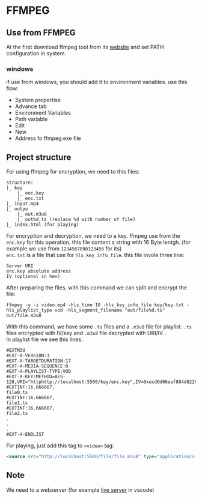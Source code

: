 # FFMPEG
## Use from FFMPEG
At the first download ffmpeg tool from its [website](https://www.ffmpeg.org) and set PATH configuration in system.
### windows
if use from windows, you should add it to environment variables. use this flow:
- System propertise
- Advance tab
- Environment Variables
- Path variable
- Edit
- New
- Address fo ffmpeg.exe file

## Project structure
For using ffmpeg for encryption, we need to this files:
```
structure:
|_ key
    |_ enc.key
    |_ enc.txt
|_ input.mp4
|_ outpu
    |_ out.m3u8
    |_ out%d.ts (replace %d with number of file)
|_ index.html (for playing)
```
For encryption and decryption, we need to a key. ffmpeg use from the `enc.key` for this operation. this file content a string with 16 Byte lentgh. (for example we use from `1234567890123456` for its)
<br>`enc.txt` is a file that use for `hls_key_info_file`. this file invole three line:
```
Server URI
enc.key absolute address
IV (optional in hex)
``` 
After preparing the files, with this command we can split and encrypt the file:
``` shell
ffmpeg -y -i video.mp4 -hls_time 10 -hls_key_info_file key/key.txt -hls_playlist_type vod -hls_segment_filename "out/file%d.ts" out/file.m3u8
```
With this command, we have some `.ts` files and a `.m3u8` file for playlist. `.ts` files encrypted with IV/key and `.m3u8` file decrypted with URI/IV .
<br> In playlist file we see this lines:
```
#EXTM3U
#EXT-X-VERSION:3
#EXT-X-TARGETDURATION:17
#EXT-X-MEDIA-SEQUENCE:0
#EXT-X-PLAYLIST-TYPE:VOD
#EXT-X-KEY:METHOD=AES-128,URI="httphttp://localhost:5500/key/enc.key",IV=0xecd0d06eaf884d8226c33928e87efa33
#EXTINF:16.666667,
file0.ts
#EXTINF:16.666667,
file1.ts
#EXTINF:16.666667,
file2.ts
.
.
.
#EXT-X-ENDLIST
```
For playing, just add this tag to `<video>` tag:
``` html
<source src="http://localhost:5500/file/file.m3u8" type="application/x-mpegURL">
```
## Note
We need to a webserver (for example [live server](https://marketplace.visualstudio.com/items?itemName=ritwickdey.LiveServer) in vscode)
